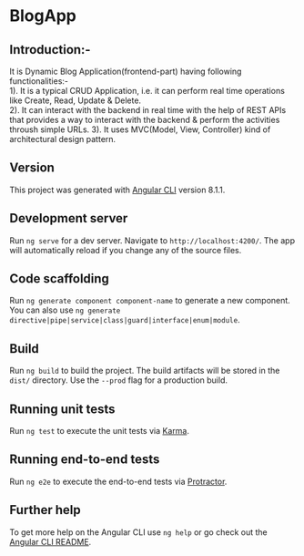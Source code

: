 # BlogApp

## Introduction:-
It is Dynamic Blog Application(frontend-part) having following functionalities:-<br>
1). It is a typical CRUD Application, i.e. it can perform real time operations like Create, Read, Update & Delete. <br>
2). It can interact with the backend in real time with the help of REST APIs that provides a way to interact with the backend
    & perform the activities throush simple URLs.
3). It uses MVC(Model, View, Controller) kind of architectural design pattern.

## Version

This project was generated with [Angular CLI](https://github.com/angular/angular-cli) version 8.1.1.

## Development server

Run `ng serve` for a dev server. Navigate to `http://localhost:4200/`. The app will automatically reload if you change any of the source files.

## Code scaffolding

Run `ng generate component component-name` to generate a new component. You can also use `ng generate directive|pipe|service|class|guard|interface|enum|module`.

## Build

Run `ng build` to build the project. The build artifacts will be stored in the `dist/` directory. Use the `--prod` flag for a production build.

## Running unit tests

Run `ng test` to execute the unit tests via [Karma](https://karma-runner.github.io).

## Running end-to-end tests

Run `ng e2e` to execute the end-to-end tests via [Protractor](http://www.protractortest.org/).

## Further help

To get more help on the Angular CLI use `ng help` or go check out the [Angular CLI README](https://github.com/angular/angular-cli/blob/master/README.md).
